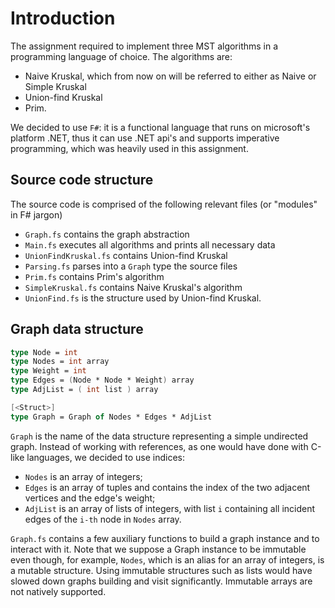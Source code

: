 # Introduction

The assignment required to implement three MST algorithms in a programming language of choice.
The algorithms are: 

 - Naive Kruskal, which from now on will be referred to either as Naive or Simple Kruskal
 - Union-find Kruskal
 - Prim.

We decided to use `F#`: it is a functional language that runs on microsoft's platform .NET, thus it can use
.NET api's and supports imperative programming, which was heavily used in this assignment.

## Source code structure

The source code is comprised of the following relevant files (or "modules" in F# jargon)

 - `Graph.fs` contains the graph abstraction
 - `Main.fs` executes all algorithms and prints all necessary data
 - `UnionFindKruskal.fs` contains Union-find Kruskal
 - `Parsing.fs` parses into a `Graph` type the source files
 - `Prim.fs` contains Prim's algorithm
 - `SimpleKruskal.fs` contains Naive Kruskal's algorithm
 - `UnionFind.fs` is the structure used by Union-find Kruskal.

## Graph data structure

```fsharp
type Node = int
type Nodes = int array
type Weight = int
type Edges = (Node * Node * Weight) array
type AdjList = ( int list ) array

[<Struct>]
type Graph = Graph of Nodes * Edges * AdjList
```

`Graph` is the name of the data structure representing a simple undirected 
graph. Instead of working with references, as one would have done with C-like 
languages, we decided to use indices:

 - `Nodes` is an array of integers; 
 - `Edges` is an array of tuples and contains the index of the two adjacent 
 vertices and the edge's weight; 
 - `AdjList` is an array of lists of integers, with list `i` containing all 
incident edges of the `i-th` node in `Nodes` array.

`Graph.fs` contains a few auxiliary functions to build a graph instance and 
to interact with it. Note that we suppose a Graph instance to be immutable 
even though, for example, `Nodes`, which is an alias for an array of integers, 
is a mutable structure. 
Using immutable structures such as lists would have slowed down graphs 
building and visit significantly. Immutable arrays are not natively supported.
